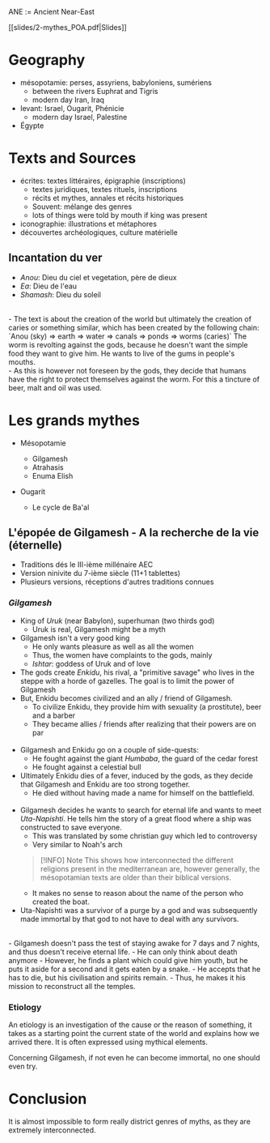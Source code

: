 ANE := Ancient Near-East

[[slides/2-mythes_POA.pdf|Slides]]
# Geography
- mésopotamie: perses, assyriens, babyloniens, sumériens
	- between the rivers Euphrat and Tigris
	- modern day Iran, Iraq
- levant: Israel, Ougarit, Phénicie
	- modern day Israel, Palestine
- Égypte

# Texts and Sources
- écrites: textes littéraires, épigraphie (inscriptions)
	- textes juridiques, textes rituels, inscriptions
	- récits et mythes, annales et récits historiques
	- Souvent: mélange des genres
	- lots of things were told by mouth if king was present
- iconographie: illustrations et métaphores
- découvertes archéologiques, culture matérielle

## Incantation du ver
- *Anou*: Dieu du ciel et vegetation, père de dieux
- *Ea*: Dieu de l'eau
- *Shamash*: Dieu du soleil
<br>
- The text is about the creation of the world but ultimately the creation of caries or something similar, which has been created by the following chain: `Anou (sky) => earth => water => canals => ponds => worms (caries)`
  The worm is revolting against the gods, because he doesn't want the simple food they want to give him. He wants to live of the gums in people's mouths.
<br>
- As this is however not foreseen by the gods, they decide that humans have the right to protect themselves against the worm. For this a tincture of beer, malt and oil was used.

# Les grands mythes
- Mésopotamie
	- Gilgamesh
	- Atrahasis
	- Enuma Elish

- Ougarit
	- Le cycle de Ba'al

## L'épopée de Gilgamesh - A la recherche de la vie (éternelle)
- Traditions dés le III-ième millénaire AEC
- Version ninivite du 7-ième siècle (11+1 tablettes)
- Plusieurs versions, réceptions d'autres traditions connues
### *Gilgamesh*
- King of *Uruk* (near Babylon), superhuman (two thirds god)
	- Uruk is real, Gilgamesh might be a myth
- Gilgamesh isn't a very good king 
	- He only wants pleasure as well as all the women
	- Thus, the women have complaints to the gods, mainly
	- *Ishtar*: goddess of Uruk and of love
- The gods create *Enkidu*, his rival, a "primitive savage" who lives in the steppe with a horde of gazelles. The goal is to limit the power of Gilgamesh
- But, Enkidu becomes civilized and an ally / friend of Gilgamesh.
	- To civilize Enkidu, they provide him with sexuality (a prostitute), beer and a barber
	- They became allies / friends after realizing that their powers are on par
	<br>
- Gilgamesh and Enkidu go on a couple of side-quests:
	- He fought against the giant *Humbaba*, the guard of the cedar forest
	- He fought against a celestial bull
- Ultimately Enkidu dies of a fever, induced by the gods, as they decide that Gilgamesh and Enkidu are too strong together.
	- He died without having made a name for himself on the battlefield.
	<br>
- Gilgamesh decides he wants to search for eternal life and wants to meet *Uta-Napishti*. He tells him the story of a great flood where a ship was constructed to save everyone.
	- This was translated by some christian guy which led to controversy
	- Very similar to Noah's arch
	> [!INFO] Note
	> This shows how interconnected the different religions present in the mediterranean are, however generally, the mésopotamian texts are older than their biblical versions.
	- It makes no sense to reason about the name of the person who created the boat.
- Uta-Napishti was a survivor of a purge by a god and was subsequently made immortal by that god to not have to deal with any survivors.
<br>
- Gilgamesh doesn't pass the test of staying awake for 7 days and 7 nights, and thus doesn't receive eternal life.
	- He can only think about death anymore
	- However, he finds a plant which could give him youth, but he puts it aside for a second and it gets eaten by a snake.
	- He accepts that he has to die, but his civilisation and spirits remain.
	- Thus, he makes it his mission to reconstruct all the temples.

### Etiology
An etiology is an investigation of the cause or the reason of something, it takes as a starting point the current state of the world and explains how we arrived there. It is often expressed using mythical elements.  

Concerning Gilgamesh, if not even he can become immortal, no one should even try.

# Conclusion
It is almost impossible to form really district genres of myths, as they are extremely interconnected.